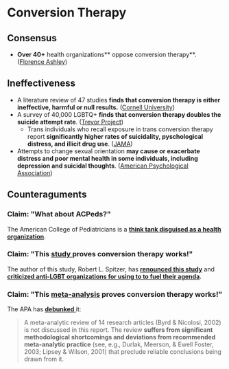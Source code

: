 # Conversion Therapy

## Consensus

* **Over 40+** health organizations** oppose conversion therapy**. ([Florence Ashley](https://medium.com/@florence.ashley/list-of-professional-organisations-opposing-conversion-or-reparative-therapy-targeting-transgender-f700b4e02c4e))

## Ineffectiveness

* A literature review of 47 studies **finds that conversion therapy is either ineffective, harmful or null results.** ([Cornell University](https://whatweknow.inequality.cornell.edu/topics/lgbt-equality/what-does-the-scholarly-research-say-about-whether-conversion-therapy-can-alter-sexual-orientation-without-causing-harm/))
* A survey of 40,000 LGBTQ+ **finds that conversion therapy doubles the suicide attempt rate**. ([Trevor Project](https://www.thetrevorproject.org/wp-content/uploads/2020/07/The-Trevor-Project-National-Survey-Results-2020.pdf#page=7))
  * Trans individuals who recall exposure in trans conversion therapy report **significantly higher rates of suicidality, pyschological distress, and illicit drug use**. ([JAMA](http://www.suarakita.org/wp-content/uploads/2019/09/Association-Between-Recalled-Exposure-to-Gender-Identity-Conversion-Efforts-and-Psychological-Distress-and-Suicide-Attempts-Among-Transgender-Adults.pdf))
* Attempts to change sexual orientation **may cause or exacerbate distress and poor mental health in some individuals, including depression and suicidal thoughts**. ([American Psychological Association](https://www.apa.org/pi/lgbt/resources/therapeutic-response.pdf#page=42))

## Counteraguments

### Claim: "What about ACPeds?"

The American College of Pediatricians is a [**think tank disguised as a health organization**](https://www.psychologytoday.com/us/blog/political-minds/201705/the-american-college-pediatricians-is-anti-lgbt-group).

### Claim: "This [study ](https://link.springer.com/article/10.1023%2FA%3A1025647527010)proves conversion therapy works!"

The author of this study, Robert L. Spitzer, has [**renounced this study**](https://www.huffpost.com/entry/robert-spitzer-ex-gay-psychiatrist-apology_n\_1453570) and [**criticized anti-LGBT organizations for using to to fuel their agenda**](http://www.truthwinsout.org/blog/2012/05/25725/).

### Claim: "This [meta-analysis](https://journals.sagepub.com/doi/pdf/10.2466/pr0.2002.90.3c.1139) proves conversion therapy works!"

The APA has [**debunked** ](https://www.apa.org/pi/lgbt/resources/therapeutic-response.pdf)it:

> A meta-analytic review of 14 research articles (Byrd & Nicolosi, 2002) is not discussed in this report. The review **suffers from significant methodological shortcomings and deviations from recommended meta-analytic practice** (see, e.g., Durlak, Meerson, & Ewell Foster, 2003; Lipsey & Wilson, 2001) that preclude reliable conclusions being drawn from it.


